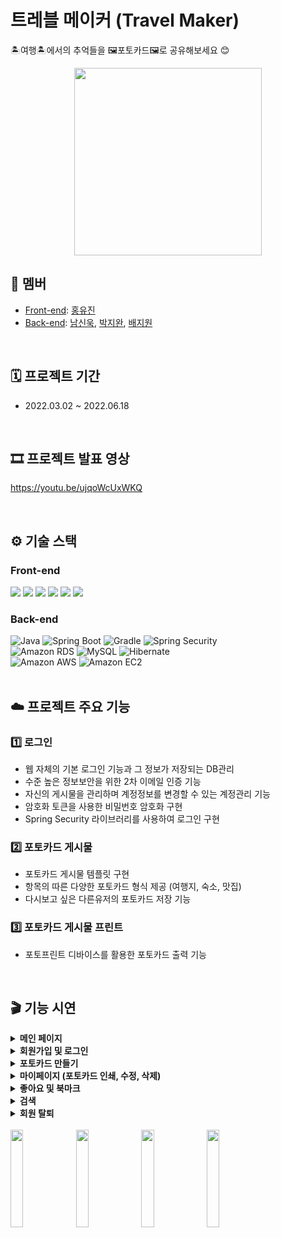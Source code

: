# 트레블 메이커 (Travel Maker)
🏝️여행🏝️에서의 추억들을 🖼️포토카드🖼️로 공유해보세요 😊
<div align="center">
  <img width="300px" src="https://user-images.githubusercontent.com/74370531/210206289-4e4f6ef3-de18-4fd0-ae73-501b0bf62a45.png" />
</div>

## 👥 멤버

- [Front-end](https://github.com/travelmaker-sku/TM-Front): [홍유진](https://github.com/yujinyny)
- [Back-end](https://github.com/travelmaker-sku/TM-Back): [남신욱](https://github.com/tlsdnr1135), [박지완](https://github.com/Parkjiwan2), [배지원](https://github.com/Bae-Ji-Won)

<br />

## 🗓 프로젝트 기간
- 2022.03.02 ~ 2022.06.18

<br>

## 🎞 프로젝트 발표 영상
https://youtu.be/ujqoWcUxWKQ

<br>
  
## ⚙️ 기술 스택
  
### Front-end

<div>
  <img src="https://img.shields.io/badge/TypeScript-3178C6?style=for-the-badge&logo=TypeScript&logoColor=white"/>
  <img src="https://img.shields.io/badge/React-20232a?style=for-the-badge&logo=React&logoColor=61DAFB"/>
  <img src="https://img.shields.io/badge/React Router-CA4245?style=for-the-badge&logo=React Router&logoColor=white"/>
  <img src="https://img.shields.io/badge/Redux-764ABC?style=for-the-badge&logo=redux&logoColor=white"/>
  <img src="https://img.shields.io/badge/Styled Components-DB7093?style=for-the-badge&logo=Styled Components&logoColor=white"/>
  <img src="https://img.shields.io/badge/axios-5A29E4?style=for-the-badge&logo=axios&logoColor=white"/>
</div>

### Back-end

<div>
  <img alt="Java" src ="https://img.shields.io/badge/Java-007396.svg?&style=for-the-badge&logo=Java&logoColor=white"/>
  <img alt="Spring Boot" src ="https://img.shields.io/badge/Spring Boot-6DB33F.svg?&style=for-the-badge&logo=Spring Boot&logoColor=white"/>
  <img alt="Gradle" src ="https://img.shields.io/badge/Gradle-02303A.svg?&style=for-the-badge&logo=Gradle&logoColor=white"/>
  <img alt="Spring Security" src ="https://img.shields.io/badge/Spring Security-6DB33F.svg?&style=for-the-badge&logo=Spring Security&logoColor=white"/>
</div>
<div>
  <img alt="Amazon RDS" src="https://img.shields.io/badge/Amazon RDS-527FFF?style=for-the-badge&logo=Amazon RDS&logoColor=white"/>
  <img alt="MySQL" src ="https://img.shields.io/badge/MySQL-4479A1.svg?&style=for-the-badge&logo=MySQL&logoColor=white"/>
  <img alt="Hibernate" src ="https://img.shields.io/badge/Hibernate-59666C.svg?&style=for-the-badge&logo=Hibernate&logoColor=white"/>
</div>
<div>
  <img alt="Amazon AWS" src="https://img.shields.io/badge/Amazon AWS-232F3E?style=for-the-badge&logo=Amazon AWS&logoColor=white"/>
  <img alt="Amazon EC2" src="https://img.shields.io/badge/Amazon EC2-FF4F8B?style=for-the-badge&logo=Amazon EC2&logoColor=white"/>
</div>

<br />  

## ☁️ 프로젝트 주요 기능 

### 1️⃣ 로그인
- 웹 자체의 기본 로그인 기능과 그 정보가 저장되는 DB관리  
- 수준 높은 정보보안을 위한 2차 이메일 인증 기능
- 자신의 게시물을 관리하며 계정정보를 변경할 수 있는 계정관리 기능
- 암호화 토큰을 사용한 비밀번호 암호화 구현 
- Spring Security 라이브러리를 사용하여 로그인 구현

### 2️⃣ 포토카드 게시물
- 포토카드 게시물 템플릿 구현
- 항목의 따른 다양한 포토카드 형식 제공 (여행지, 숙소, 맛집)
- 다시보고 싶은 다른유저의 포토카드 저장 기능

### 3️⃣ 포토카드 게시물 프린트
- 포토프린트 디바이스를 활용한 포토카드 출력 기능

<br />

## 🎬 기능 시연

<details>
<summary><b>메인 페이지</b></summary>
<ul>
  <li>
    <div>전체 포토카드 목록 (인기, 최신, 가볼만한곳, 맛집, 숙소)</div>
  </li>
  <li>
    <div>카테고리별 포토카드 목록 정렬 (최신순, 오래된순, 인기순)<div>
    <img width="500px" src="https://user-images.githubusercontent.com/74370531/210213638-09d42f54-3be6-4597-bdf2-2d9619dfc1ec.gif" />
  </li>
  <li>
    <div>카테코리별 포토카드 목록 페이지네이션<div>
    <img width="500px" src="https://user-images.githubusercontent.com/74370531/210213614-c42b4c43-eeb0-4b71-b483-b88aa48d7311.gif" />
  </li>
</ul>
</details>

<details>
<summary><b>회원가입 및 로그인</b></summary>
<ul>
  <li>
    <div>회원가입 (이메일 인증)</div>
    <img width="500px" src="https://user-images.githubusercontent.com/74370531/210214038-fb113979-61e4-4f69-932e-0770eea9f07a.gif" />
  </li>
  <li>
    <div>비밀번호 찾기</div>
    <img width="500px" src="https://user-images.githubusercontent.com/74370531/210214199-a2f2ac7d-a510-4658-ba97-9cc5f0577337.gif" />
  </li>
  <li>
    <div>로그인</div>
    <img width="500px" src="https://user-images.githubusercontent.com/74370531/210214064-06a1237b-aee9-4b0a-8af6-478fe5d0056c.gif" />
  </li>
</ul>
</details>

<details>
<summary><b>포토카드 만들기</b></summary>
<div>
<div><img width="500px" src="https://user-images.githubusercontent.com/74370531/210214426-2d15e6ad-8a4d-4b8c-b30b-86ddfc0a5c57.gif" /></div>
<div><img width="500px" src="https://user-images.githubusercontent.com/74370531/210214417-f43d7f9d-dd2b-4df1-b762-d331f890e256.gif" /></div>
</div>
</details>

<details>
<summary><b>마이페이지 (포토카드 인쇄, 수정, 삭제)</b></summary>
<ul>
  <li>
    <div>포토카드 인쇄</div>
    <img width="500px" src="https://user-images.githubusercontent.com/74370531/210214534-e8f19068-8e77-4be5-9c8d-7f2fafc3adec.gif" />
  </li>
  <li>
    <div>포토카드 수정</div>
    <img width="500px" src="https://user-images.githubusercontent.com/74370531/210214545-10c1e2be-42e2-4e9d-94fd-8bacaa0541a6.gif" />
  </li>
  <li>
    <div>포토카드 삭제</div>
    <img width="500px" src="https://user-images.githubusercontent.com/74370531/210214539-47ea63fb-2dbf-48ee-9385-e1610c9b6f1c.gif" />
  </li>
</ul>
</details>

<details>
<summary><b>좋아요 및 북마크</b></summary>
<div>
<img width="500px" src="https://user-images.githubusercontent.com/74370531/210214697-b3c8a9cf-778c-4bd5-be6f-167593e1edde.gif" />
</div>
</details>

<details>
<summary><b>검색</b></summary>
<div>
  <ul>
    <li>
    <div>실시간 검색</div>
    <img width="500px" src="https://user-images.githubusercontent.com/74370531/210214783-9612f045-eae1-4572-aaeb-7bb325f5978b.gif" />
  </li>
  <li>
    <div>각각 어디에서-제주, 무엇을-해수욕장 검색</div>
    <img width="500px" src="https://user-images.githubusercontent.com/74370531/210214766-01aa571c-3fb8-489b-b9c2-8f72844ea4d1.gif" />
  </li>
  <li>
    <div>어디에서-부산, 무엇을-해수욕장 검색</div>
    <img width="500px" src="https://user-images.githubusercontent.com/74370531/210214788-f0456905-b452-498c-a34a-3316c19a2583.gif" />
  </li>
</ul>
</details>

<details>
<summary><b>회원 탈퇴</b></summary>
<div>
<div><img width="500px" src="https://user-images.githubusercontent.com/74370531/210214945-4c3b4e73-f78d-47f6-ac26-2a8ffbbb600f.gif" /></div>
<div><img width="500px" src="https://user-images.githubusercontent.com/74370531/210214941-167f4be3-ca23-4148-ba11-d2a90855a023.gif" /></div>
</div>
</details>
  
<br/>
  
<div>
  <img width="20%" src="https://user-images.githubusercontent.com/74370531/210216375-e3bd3425-0b03-4fb8-ac08-1436570770d1.jpg" />
  <img width="20%" src="https://user-images.githubusercontent.com/74370531/210216382-fe3c1894-1be0-4aa7-b4e3-63936e3eb425.jpg" />
  <img width="20%" src="https://user-images.githubusercontent.com/74370531/210216386-83ae8100-b95a-4a60-a00e-b2a12536bacc.jpg" />
  <img width="20%" src="https://user-images.githubusercontent.com/74370531/210216389-cc64e8e7-6c3b-4d4e-a98a-3117210767bf.jpg" />
</div>
